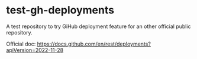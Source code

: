 # test-gh-deployments

A test repository to try GiHub deployment feature for an other official public repository.

Official doc: https://docs.github.com/en/rest/deployments?apiVersion=2022-11-28